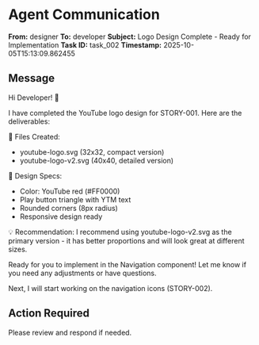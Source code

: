 # Agent Communication

**From:** designer
**To:** developer
**Subject:** Logo Design Complete - Ready for Implementation
**Task ID:** task_002
**Timestamp:** 2025-10-05T15:13:09.862455

## Message
Hi Developer! 👋

I have completed the YouTube logo design for STORY-001. Here are the deliverables:

📁 Files Created:
- youtube-logo.svg (32x32, compact version)
- youtube-logo-v2.svg (40x40, detailed version)

🎨 Design Specs:
- Color: YouTube red (#FF0000)
- Play button triangle with YTM text
- Rounded corners (8px radius)
- Responsive design ready

💡 Recommendation:
I recommend using youtube-logo-v2.svg as the primary version - it has better proportions and will look great at different sizes.

Ready for you to implement in the Navigation component! Let me know if you need any adjustments or have questions.

Next, I will start working on the navigation icons (STORY-002).

## Action Required
Please review and respond if needed.
